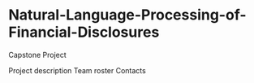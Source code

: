 # Natural-Language-Processing-of-Financial-Disclosures
Capstone Project

Project description
Team roster 
Contacts
